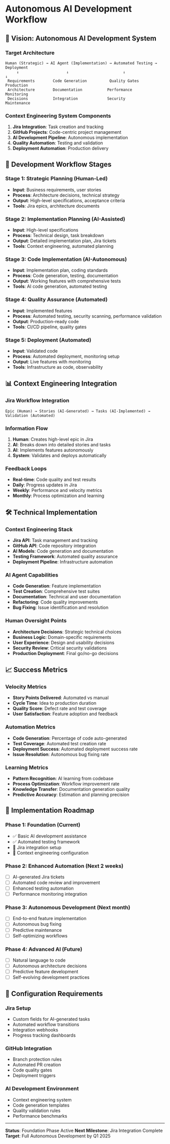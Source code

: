 # Autonomous AI Development Workflow

## 🤖 Vision: Autonomous AI Development System

### Target Architecture
```
Human (Strategic) → AI Agent (Implementation) → Automated Testing → Deployment
     ↓                     ↓                        ↓                 ↓
 Requirements        Code Generation          Quality Gates      Production
 Architecture        Documentation           Performance        Monitoring
 Decisions           Integration             Security           Maintenance
```

### Context Engineering System Components
1. **Jira Integration**: Task creation and tracking
2. **GitHub Projects**: Code-centric project management
3. **AI Development Pipeline**: Autonomous implementation
4. **Quality Automation**: Testing and validation
5. **Deployment Automation**: Production delivery

## 🔄 Development Workflow Stages

### Stage 1: Strategic Planning (Human-Led)
- **Input**: Business requirements, user stories
- **Process**: Architecture decisions, technical strategy
- **Output**: High-level specifications, acceptance criteria
- **Tools**: Jira epics, architecture documents

### Stage 2: Implementation Planning (AI-Assisted)
- **Input**: High-level specifications
- **Process**: Technical design, task breakdown
- **Output**: Detailed implementation plan, Jira tickets
- **Tools**: Context engineering, automated planning

### Stage 3: Code Implementation (AI-Autonomous)
- **Input**: Implementation plan, coding standards
- **Process**: Code generation, testing, documentation
- **Output**: Working features with comprehensive tests
- **Tools**: AI code generation, automated testing

### Stage 4: Quality Assurance (Automated)
- **Input**: Implemented features
- **Process**: Automated testing, security scanning, performance validation
- **Output**: Production-ready code
- **Tools**: CI/CD pipeline, quality gates

### Stage 5: Deployment (Automated)
- **Input**: Validated code
- **Process**: Automated deployment, monitoring setup
- **Output**: Live features with monitoring
- **Tools**: Infrastructure as code, observability

## 📊 Context Engineering Integration

### Jira Workflow Integration
```
Epic (Human) → Stories (AI-Generated) → Tasks (AI-Implemented) → Validation (Automated)
```

### Information Flow
1. **Human**: Creates high-level epic in Jira
2. **AI**: Breaks down into detailed stories and tasks
3. **AI**: Implements features autonomously
4. **System**: Validates and deploys automatically

### Feedback Loops
- **Real-time**: Code quality and test results
- **Daily**: Progress updates in Jira
- **Weekly**: Performance and velocity metrics
- **Monthly**: Process optimization and learning

## 🛠️ Technical Implementation

### Context Engineering Stack
- **Jira API**: Task management and tracking
- **GitHub API**: Code repository integration
- **AI Models**: Code generation and documentation
- **Testing Framework**: Automated quality assurance
- **Deployment Pipeline**: Infrastructure automation

### AI Agent Capabilities
- **Code Generation**: Feature implementation
- **Test Creation**: Comprehensive test suites
- **Documentation**: Technical and user documentation
- **Refactoring**: Code quality improvements
- **Bug Fixing**: Issue identification and resolution

### Human Oversight Points
- **Architecture Decisions**: Strategic technical choices
- **Business Logic**: Domain-specific requirements
- **User Experience**: Design and usability decisions
- **Security Review**: Critical security validations
- **Production Deployment**: Final go/no-go decisions

## 📈 Success Metrics

### Velocity Metrics
- **Story Points Delivered**: Automated vs manual
- **Cycle Time**: Idea to production duration
- **Quality Score**: Defect rate and test coverage
- **User Satisfaction**: Feature adoption and feedback

### Automation Metrics
- **Code Generation**: Percentage of code auto-generated
- **Test Coverage**: Automated test creation rate
- **Deployment Success**: Automated deployment success rate
- **Issue Resolution**: Autonomous bug fixing rate

### Learning Metrics
- **Pattern Recognition**: AI learning from codebase
- **Process Optimization**: Workflow improvement rate
- **Knowledge Transfer**: Documentation generation quality
- **Predictive Accuracy**: Estimation and planning precision

## 🚀 Implementation Roadmap

### Phase 1: Foundation (Current)
- ✅ Basic AI development assistance
- ✅ Automated testing framework
- 🔄 Jira integration setup
- 🔄 Context engineering configuration

### Phase 2: Enhanced Automation (Next 2 weeks)
- [ ] AI-generated Jira tickets
- [ ] Automated code review and improvement
- [ ] Enhanced testing automation
- [ ] Performance monitoring integration

### Phase 3: Autonomous Development (Next month)
- [ ] End-to-end feature implementation
- [ ] Autonomous bug fixing
- [ ] Predictive maintenance
- [ ] Self-optimizing workflows

### Phase 4: Advanced AI (Future)
- [ ] Natural language to code
- [ ] Autonomous architecture decisions
- [ ] Predictive feature development
- [ ] Self-evolving development practices

## 🔧 Configuration Requirements

### Jira Setup
- Custom fields for AI-generated tasks
- Automated workflow transitions
- Integration webhooks
- Progress tracking dashboards

### GitHub Integration
- Branch protection rules
- Automated PR creation
- Code quality gates
- Deployment triggers

### AI Development Environment
- Context engineering system
- Code generation templates
- Quality validation rules
- Performance benchmarks

---

**Status**: Foundation Phase Active
**Next Milestone**: Jira Integration Complete
**Target**: Full Autonomous Development by Q1 2025